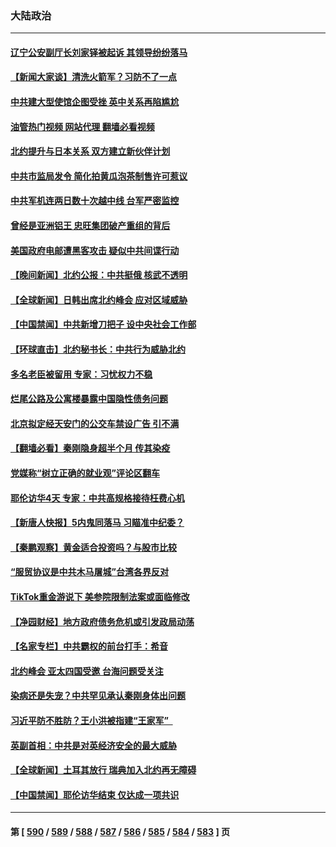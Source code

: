 ### 大陆政治
---
#### [辽宁公安副厅长刘家铎被起诉 其领导纷纷落马](../../pages/ncid277/n14032860.md?07130045) 
#### [【新闻大家谈】清洗火箭军？习防不了一点](../../pages/ncid277/n14032925.md?07130045) 
#### [中共建大型使馆企图受挫 英中关系再陷尴尬](../../pages/ncid277/n14032944.md?07130045) 
#### [油管热门视频 网站代理 翻墙必看视频](http://138.2.39.72:81/youtube.html?epic-marker?07130045)
#### [北约提升与日本关系 双方建立新伙伴计划](../../pages/ncid277/n14032904.md?07130045) 
#### [中共市监局发令 简化拍黄瓜泡茶制售许可惹议](../../pages/ncid277/n14032897.md?07130045) 
#### [中共军机连两日数十次越中线 台军严密监控](../../pages/ncid277/n14032802.md?07130045) 
#### [曾经是亚洲铝王 忠旺集团破产重组的背后](../../pages/ncid277/n14032665.md?07130045) 
#### [美国政府电邮遭黑客攻击 疑似中共间谍行动](../../pages/ncid277/n14032835.md?07130045) 
#### [【晚间新闻】北约公报：中共挺俄 核武不透明](../../pages/ncid277/n14032792.md?07130045) 
#### [【全球新闻】日韩出席北约峰会 应对区域威胁](../../pages/ncid277/n14032793.md?07130045) 
#### [【中国禁闻】中共新增刀把子 设中央社会工作部](../../pages/ncid277/n14032352.md?07130045) 
#### [【环球直击】北约秘书长：中共行为威胁北约](../../pages/ncid277/n14032464.md?07130045) 
#### [多名老臣被留用 专家：习忧权力不稳](../../pages/ncid277/n14032721.md?07130045) 
#### [烂尾公路及公寓楼暴露中国隐性债务问题](../../pages/ncid277/n14032625.md?07130045) 
#### [北京拟定经天安门的公交车禁设广告 引不满](../../pages/ncid277/n14032639.md?07130045) 
#### [【翻墙必看】秦刚隐身超半个月 传其染疫](../../pages/ncid277/n14032641.md?07130045) 
#### [党媒称“树立正确的就业观”评论区翻车](../../pages/ncid277/n14032527.md?07130045) 
#### [耶伦访华4天 专家：中共高规格接待枉费心机](../../pages/ncid277/n14021843.md?07130045) 
#### [【新唐人快报】5内鬼同落马 习瞄准中纪委？](../../pages/ncid277/n14032511.md?07130045) 
#### [【秦鹏观察】黄金适合投资吗？与股市比较](../../pages/ncid277/n14032476.md?07130045) 
#### [“服贸协议是中共木马屠城”台湾各界反对](../../pages/ncid277/n14032105.md?07130045) 
#### [TikTok重金游说下 美参院限制法案或面临修改](../../pages/ncid277/n14032477.md?07130045) 
#### [【净园财经】地方政府债务危机或引发政局动荡](../../pages/ncid277/n14032396.md?07130045) 
#### [【名家专栏】中共霸权的前台打手：希音](../../pages/ncid277/n14031634.md?07130045) 
#### [北约峰会 亚太四国受邀 台海问题受关注](../../pages/ncid277/n14032401.md?07130045) 
#### [染病还是失宠？中共罕见承认秦刚身体出问题](../../pages/ncid277/n14032355.md?07130045) 
#### [习近平防不胜防？王小洪被指建“王家军”  ](../../pages/ncid277/n14032234.md?07130045) 
#### [英副首相：中共是对英经济安全的最大威胁](../../pages/ncid277/n14032237.md?07130045) 
#### [【全球新闻】土耳其放行 瑞典加入北约再无障碍](../../pages/ncid277/n14032151.md?07130045) 
#### [【中国禁闻】耶伦访华结束 仅达成一项共识](../../pages/ncid277/n14030712.md?07130045) 

---
#### 第 [ [590](./590.md?07130045) / [589](./589.md?07130045) / [588](./588.md?07130045) / [587](./587.md?07130045) / [586](./586.md?07130045) / [585](./585.md?07130045) / [584](./584.md?07130045) / [583](./583.md?07130045) ] 页
